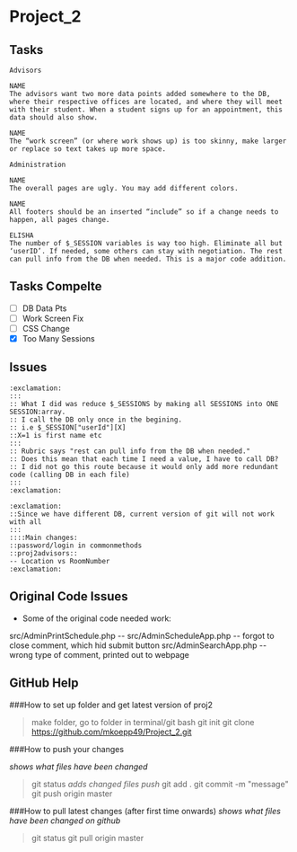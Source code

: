 # Project_2

## Tasks

```
Advisors

NAME
The advisors want two more data points added somewhere to the DB, where their respective offices are located, and where they will meet with their student. When a student signs up for an appointment, this data should also show.

NAME
The “work screen” (or where work shows up) is too skinny, make larger or replace so text takes up more space.
```

```
Administration

NAME
The overall pages are ugly. You may add different colors.

NAME
All footers should be an inserted “include” so if a change needs to happen, all pages change.

ELISHA
The number of $_SESSION variables is way too high. Eliminate all but ‘userID’. If needed, some others can stay with negotiation. The rest can pull info from the DB when needed. This is a major code addition.
```

## Tasks Compelte

- [ ] DB Data Pts
- [ ] Work Screen Fix
- [ ] CSS Change
- [x] Too Many Sessions

## Issues
```
:exclamation: 
:::
:: What I did was reduce $_SESSIONS by making all SESSIONS into ONE SESSION:array.
:: I call the DB only once in the begining. 
:: i.e $_SESSION["userId"][X]
::X=1 is first name etc
:::
:: Rubric says "rest can pull info from the DB when needed."
:: Does this mean that each time I need a value, I have to call DB?
:: I did not go this route because it would only add more redundant code (calling DB in each file)
:::
:exclamation: 
```
```
:exclamation: 
::Since we have different DB, current version of git will not work with all
:::
::::Main changes: 
::password/login in commonmethods
::proj2advisors::
-- Location vs RoomNumber
:exclamation: 
```

## Original Code Issues

- Some of the original code needed work:

src/AdminPrintSchedule.php -- 
src/AdminScheduleApp.php -- forgot to close comment, which hid submit button
src/AdminSearchApp.php -- wrong type of comment, printed out to webpage


## GitHub Help

###How to set up folder and get latest version of proj2

> make folder, go to folder in terminal/git bash
> git init
> git clone https://github.com/mkoepp49/Project_2.git

###How to push your changes

*shows what files have been changed*
> git status
*adds changed files push*
> git add .
> git commit -m "message"
> git push origin master

###How to pull latest changes (after first time onwards)
*shows what files have been changed on github*
> git status
> git pull origin master